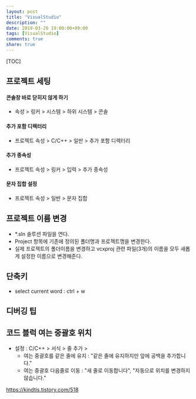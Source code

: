 ```yaml
---
layout: post
title: "VisualStudio"
description: ""
date: 2019-03-20 19:00:00+09:00
tags: [VisualStudio]
comments: true
share: true
---
```


[TOC]



## 프로젝트 세팅

#### 콘솔창 바로 닫히지 않게 하기

- 속성 > 링커 > 시스템 > 하위 시스템 > 콘솔



#### 추가 포함 디렉터리

- 프로젝트 속성 > C/C++ > 일반 > 추가 포함 디렉터리



#### 추가 종속성

- 프로젝트 속성 > 링커 > 입력 > 추가 종속성



#### 문자 집합 설정

- 프로젝트 속성 > 일반 > 문자 집합



## 프로젝트 이름 변경

- *.sln 솔루션 파일을 연다.
- Project 항목에 기존에 정의된 폴더명과 프로젝트명을 변경한다.
- 실제 프로젝트의 폴더이름을 변경하고 vcxproj 관련 파일(3개)의 이름을 모두 새롭게 설정한 이름으로 변경해준다.



## 단축키

- 
  select current word : ctrl + w



## 디버깅 팁



## 코드 블럭 여는 중괄호 위치

- 설정 : C/C++ > 서식 > 줄 추가 > 
  - 여는 중괄호를 같은 줄에 유지 : "같은 줄에 유지하지만 앞에 공백을 추가합니다."
  - 여는 중괄호 다음줄로 이동 : "새 줄로 이동합니다", "자동으로 위치를 변경하지 않습니다."



https://kindtis.tistory.com/518


